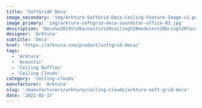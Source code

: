 ```yaml
---
title: 'SoftGrid® Deca'
image_secondary: 'img/Arktura-SoftGrid-Deca-Ceiling-Feature-Image-v1.png'
image_primary: 'img/arktura-softgrid-deca-soundstar-office-03.jpg'
description: 'Deca%u2019s%20acoustic%20ceiling%20modules%20bring%20faceted%2C%20dimensional%20geometry%20to%20your%20design%20with%20its%20inverted%20hexagonal%20shapes.%20These%20modules%20can%20be%20combined%20with%20other%20designs%20for%20a%20complex%20pattern%20that%20fills%20a%20ceiling%20or%20be%20used%20individually%20for%20a%20more%20simple%20design.%20Either%20way%2C%20with%20their%20Soft%20Sound%AE%20material%2C%20Deca%20will%20provide%20you%20with%20the%20acoustic%20support%20you%20need.'
designer: 'Arktura'
subtitle: 'Deca'
href: 'https://arktura.com/product/softgrid-deca/'
tags:
  - 'Arktura'
  - 'Acoustic'
  - 'Ceiling Baffles'
  - 'Ceiling Clouds'
category: 'ceiling-clouds'
manufacturer: 'Arktura'
slug: '/manufacturers/arktura/ceiling-clouds/arktura-soft-grid-deca'
date: '2021-02-17'
---
```


